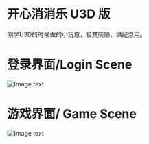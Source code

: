 # 开心消消乐 U3D 版
刚学U3D的时候做的小玩意，极其简陋，供纪念用。

# 登录界面/Login Scene
![Image text](https://raw.githubusercontent.com/netbeifeng/U3D-match-three/master/log.bmp)

# 游戏界面/ Game Scene
![Image text](https://raw.githubusercontent.com/netbeifeng/U3D-matcg-three/master/game.bmp)
